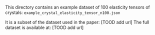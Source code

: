 This directory contains an example dataset of 100 elasticity tensors of crystals:
`example_crystal_elasticity_tensor_n100.json`

It is a subset of the dataset used in the paper: [TOOD add url]
The full dataset is available at: [TOOD add url]
